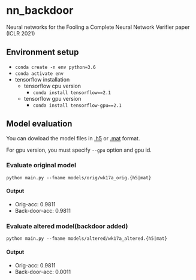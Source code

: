 # nn_backdoor
Neural networks for the Fooling a Complete Neural Network Verifier paper (ICLR 2021)

## Environment setup
* `conda create -n env python=3.6`
* `conda activate env`
* tensorflow installation
  * tensorflow cpu version
    * `conda install tensorflow==2.1`
  * tensorflow gpu version
    * `conda install tensorflow-gpu==2.1`

## Model evaluation
You can dowload the model files in [.h5](https://github.com/szegedai/nn_backdoor/releases/download/v1.1/wk17a_models_tf2.zip) or [.mat](https://github.com/szegedai/nn_backdoor/releases/download/v1.2/wk17a_matmodels.zip) format.

For gpu version, you must specify `--gpu` option and gpu id.
### Evaluate original model
`python main.py --fname models/orig/wk17a_orig.{h5|mat}`
#### Output
* Orig-acc: 0.9811
* Back-door-acc: 0.9811

### Evaluate altered model(backdoor added)
`python main.py --fname models/altered/wk17a_altered.{h5|mat}`
#### Output
* Orig-acc: 0.9811
* Back-door-acc: 0.0011

